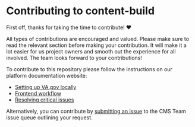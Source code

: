 <!-- markdownlint-disable MD013 -->
<!-- omit in toc -->
# Contributing to content-build

First off, thanks for taking the time to contribute! :heart:

All types of contributions are encouraged and valued. Please make sure to read the relevant section before making your contribution. It will make it a lot easier for us project owners and smooth out the experience for all involved. The team looks forward to your contributions!

To contribute to this repository please follow the instructions on our platform documentation website:

- [Setting up VA.gov locally](https://depo-platform-documentation.scrollhelp.site/getting-started/Setting-up-VA.gov-locally.687931400.html)
- [Frontend workflow](https://depo-platform-documentation.scrollhelp.site/developer-docs/Frontend-workflow.1846083611.html)
- [Resolving critical issues](https://depo-platform-documentation.scrollhelp.site/developer-docs/Resolving-critical-issues.1846182121.html)

Alternatively, you can contribute by [submitting an issue](https://github.com/department-of-veterans-affairs/va.gov-cms/issues/new/choose) to the CMS Team issue queue outlining your request.
